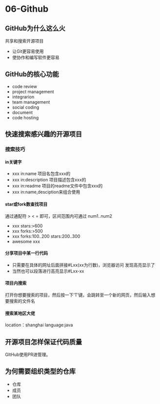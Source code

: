 # 06-Github

## GitHub为什么这么火

共享和搜索开源项目

- 让Git更容易使用
- 使协作和编写软件更容易

## GitHub的核心功能

- code review
- project management
- integrarion
- team management
- social coding
- document
- code hosting

## 快速搜索感兴趣的开源项目

### 搜索技巧

#### in关键字

- xxx in:name 项目名包含xxx的
- xxx in:description 项目描述包含xxx的
- xxx in:readme 项目的readme文件中包含xxx的
- xxx in:name,desciption来组合使用

#### star或fork数查找项目

通过通配符 > < = 即可，区间范围内可通过 num1..num2

- xxx stars:>600
- xxx forks:>500
- xxx forks:100..200 stars:200..300
- awesome xxx

#### 分享项目中某一行代码

- 只需要在具体的网址后面拼接#Lxx(xx为行数)，浏览器访问 发现高亮显示了
- 当然也可以段落进行高亮显示#Lxx-xx

#### 项目内搜索

打开你想要搜索的项目，然后按一下‘T’键。会跳转至一个新的网页，然后输入想要搜索的文件名

#### 搜索某地区大佬

location：shanghai  language:java

## 开源项目怎样保证代码质量

GItHub使用PR进管理。

## 为何需要组织类型的仓库

- 仓库
- 成员
- 团队
